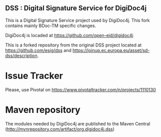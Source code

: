 ## DSS : Digital Signature Service for DigiDoc4j

This is a Digital Signature Service project used by DigiDoc4j. This fork contains mainly BDoc-TM specific changes.

DigiDoc4j is locaded at https://github.com/open-eid/digidoc4j

This is a forked repository from the original DSS project located at https://github.com/esig/dss and https://joinup.ec.europa.eu/asset/sd-dss/description. 

# Issue Tracker

Please, use Pivotal on https://www.pivotaltracker.com/n/projects/1110130

# Maven repository

The modules needed by DigiDoc4j are published to the Maven Central (http://mvnrepository.com/artifact/org.digidoc4j.dss)
